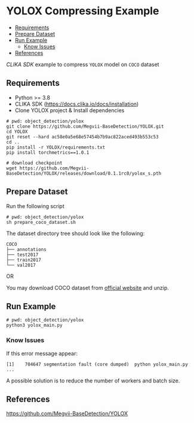 # YOLOX Compressing Example
<!--TOC-->

- [Requirements](#requirements)
- [Prepare Dataset](#prepare-dataset)
- [Run Example](#run-example)
  - [Know Issues](#know-issues)
- [References](#references)

<!--TOC-->

_CLIKA SDK_ example to compress `YOLOX` model on `COCO` dataset

## Requirements

- Python >= 3.8
- CLIKA SDK (<https://docs.clika.io/docs/installation>)
- Clone YOLOX project & Install dependencies

```shell
# pwd: object_detection/yolox
git clone https://github.com/Megvii-BaseDetection/YOLOX.git
cd YOLOX
git reset --hard ac58e0a5e68e57454b7b9ac822aced493b553c53
cd ..
pip install -r YOLOX/requirements.txt
pip install torchmetrics==1.0.1

# download checkpoint
wget https://github.com/Megvii-BaseDetection/YOLOX/releases/download/0.1.1rc0/yolox_s.pth
```

## Prepare Dataset

Run the following script

```shell
# pwd: object_detection/yolox
sh prepare_coco_dataset.sh
```

The dataset directory tree should look like the following:

```text
COCO
├── annotations
├── test2017
├── train2017
└── val2017
```

OR

You may download COCO dataset from [official website](https://cocodataset.org/#download)
and unzip.

## Run Example

```shell
# pwd: object_detection/yolox
python3 yolox_main.py
```

### Know Issues

If this error message appear:

```text
[1]    704647 segmentation fault (core dumped)  python yolox_main.py ...
```

A possible solution is to reduce the number of workers and batch size.

## References

<https://github.com/Megvii-BaseDetection/YOLOX>
